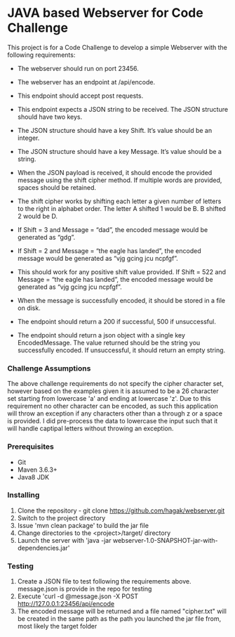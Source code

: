 # JAVA based Webserver for Code Challenge

This project is for a Code Challenge to develop a simple Webserver with the following requirements:
* The webserver should run on port 23456.
* The webserver has an endpoint at /api/encode.
* This endpoint should accept post requests.
* This endpoint expects a JSON string to be received. The JSON structure should
have two keys.
* The JSON structure should have a key Shift. It’s value should be an
integer.
* The JSON structure should have a key Message. It’s value should be a
string.

* When the JSON payload is received, it should encode the provided message
using the shift cipher method. If multiple words are provided, spaces should be
retained.
* The shift cipher works by shifting each letter a given number of letters to
the right in alphabet order. The letter A shifted 1 would be B. B shifted 2
would be D.
* If Shift = 3 and Message = “dad”, the encoded message would be
generated as “gdg”.

* If Shift = 2 and Message = “the eagle has landed”, the encoded message
would be generated as “vjg gcing jcu ncpfgf”.
* This should work for any positive shift value provided. If Shift = 522 and
Message = “the eagle has landed”, the encoded message would be
generated as “vjg gcing jcu ncpfgf”.

* When the message is successfully encoded, it should be stored in a file on disk.
* The endpoint should return a 200 if successful, 500 if unsuccessful.
* The endpoint should return a json object with a single key EncodedMessage.
The value returned should be the string you successfully encoded. If
unsuccessful, it should return an empty string.

### Challenge Assumptions
The above challenge requirements do not specify the cipher character set, however based on the examples given it is assumed to be a 26 character set starting from lowercase 'a' and ending at lowercase 'z'.  Due to this requirement no other character can be encoded, as such this application will throw an exception if any characters other than a through z or a space is provided.  I did pre-process the data to lowercase the input such that it will handle captipal letters without throwing an exception.

### Prerequisites
* Git
* Maven 3.6.3+
* Java8 JDK

### Installing
1. Clone the repository - git clone https://github.com/hagak/webserver.git
2. Switch to the project directory
3. Issue 'mvn clean package' to build the jar file
4. Change directories to the &lt;project&gt;/target/ directory
5. Launch the server with 'java -jar webserver-1.0-SNAPSHOT-jar-with-dependencies.jar'

### Testing
1. Create a JSON file to test following the requirements above.  message.json is provide in the repo for testing
2. Execute 'curl -d @message.json -X POST http://127.0.0.1:23456/api/encode
3. The encoded message will be returned and a file named "cipher.txt" will be created in the same path as the path you launched the jar file from, most likely the target folder
